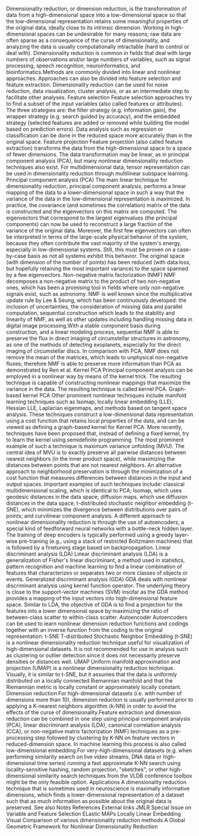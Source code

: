 Dimensionality reduction, or dimension reduction, is the transformation
of data from a high-dimensional space into a low-dimensional space so
that the low-dimensional representation retains some meaningful
properties of the original data, ideally close to its intrinsic
dimension. Working in high-dimensional spaces can be undesirable for
many reasons; raw data are often sparse as a consequence of the curse of
dimensionality, and analyzing the data is usually computationally
intractable (hard to control or deal with). Dimensionality reduction is
common in fields that deal with large numbers of observations and/or
large numbers of variables, such as signal processing, speech
recognition, neuroinformatics, and bioinformatics.Methods are commonly
divided into linear and nonlinear approaches. Approaches can also be
divided into feature selection and feature extraction. Dimensionality
reduction can be used for noise reduction, data visualization, cluster
analysis, or as an intermediate step to facilitate other analyses.
Feature selection Feature selection approaches try to find a subset of
the input variables (also called features or attributes). The three
strategies are: the filter strategy (e.g. information gain), the wrapper
strategy (e.g. search guided by accuracy), and the embedded strategy
(selected features are added or removed while building the model based
on prediction errors). Data analysis such as regression or
classification can be done in the reduced space more accurately than in
the original space. Feature projection Feature projection (also called
feature extraction) transforms the data from the high-dimensional space
to a space of fewer dimensions. The data transformation may be linear,
as in principal component analysis (PCA), but many nonlinear
dimensionality reduction techniques also exist. For multidimensional
data, tensor representation can be used in dimensionality reduction
through multilinear subspace learning. Principal component analysis
(PCA) The main linear technique for dimensionality reduction, principal
component analysis, performs a linear mapping of the data to a
lower-dimensional space in such a way that the variance of the data in
the low-dimensional representation is maximized. In practice, the
covariance (and sometimes the correlation) matrix of the data is
constructed and the eigenvectors on this matrix are computed. The
eigenvectors that correspond to the largest eigenvalues (the principal
components) can now be used to reconstruct a large fraction of the
variance of the original data. Moreover, the first few eigenvectors can
often be interpreted in terms of the large-scale physical behavior of
the system, because they often contribute the vast majority of the
system\'s energy, especially in low-dimensional systems. Still, this
must be proven on a case-by-case basis as not all systems exhibit this
behavior. The original space (with dimension of the number of points)
has been reduced (with data loss, but hopefully retaining the most
important variance) to the space spanned by a few eigenvectors.
Non-negative matrix factorization (NMF) NMF decomposes a non-negative
matrix to the product of two non-negative ones, which has been a
promising tool in fields where only non-negative signals exist, such as
astronomy. NMF is well known since the multiplicative update rule by Lee
& Seung, which has been continuously developed: the inclusion of
uncertainties, the consideration of missing data and parallel
computation, sequential construction which leads to the stability and
linearity of NMF, as well as other updates including handling missing
data in digital image processing.With a stable component basis during
construction, and a linear modeling process, sequential NMF is able to
preserve the flux in direct imaging of circumstellar structures in
astronomy, as one of the methods of detecting exoplanets, especially for
the direct imaging of circumstellar discs. In comparison with PCA, NMF
does not remove the mean of the matrices, which leads to unphysical
non-negative fluxes; therefore NMF is able to preserve more information
than PCA as demonstrated by Ren et al. Kernel PCA Principal component
analysis can be employed in a nonlinear way by means of the kernel
trick. The resulting technique is capable of constructing nonlinear
mappings that maximize the variance in the data. The resulting technique
is called kernel PCA. Graph-based kernel PCA Other prominent nonlinear
techniques include manifold learning techniques such as Isomap, locally
linear embedding (LLE), Hessian LLE, Laplacian eigenmaps, and methods
based on tangent space analysis. These techniques construct a
low-dimensional data representation using a cost function that retains
local properties of the data, and can be viewed as defining a
graph-based kernel for Kernel PCA. More recently, techniques have been
proposed that, instead of defining a fixed kernel, try to learn the
kernel using semidefinite programming. The most prominent example of
such a technique is maximum variance unfolding (MVU). The central idea
of MVU is to exactly preserve all pairwise distances between nearest
neighbors (in the inner product space), while maximizing the distances
between points that are not nearest neighbors. An alternative approach
to neighborhood preservation is through the minimization of a cost
function that measures differences between distances in the input and
output spaces. Important examples of such techniques include: classical
multidimensional scaling, which is identical to PCA; Isomap, which uses
geodesic distances in the data space; diffusion maps, which use
diffusion distances in the data space; t-distributed stochastic neighbor
embedding (t-SNE), which minimizes the divergence between distributions
over pairs of points; and curvilinear component analysis. A different
approach to nonlinear dimensionality reduction is through the use of
autoencoders, a special kind of feedforward neural networks with a
bottle-neck hidden layer. The training of deep encoders is typically
performed using a greedy layer-wise pre-training (e.g., using a stack of
restricted Boltzmann machines) that is followed by a finetuning stage
based on backpropagation. Linear discriminant analysis (LDA) Linear
discriminant analysis (LDA) is a generalization of Fisher\'s linear
discriminant, a method used in statistics, pattern recognition and
machine learning to find a linear combination of features that
characterizes or separates two or more classes of objects or events.
Generalized discriminant analysis (GDA) GDA deals with nonlinear
discriminant analysis using kernel function operator. The underlying
theory is close to the support-vector machines (SVM) insofar as the GDA
method provides a mapping of the input vectors into high-dimensional
feature space. Similar to LDA, the objective of GDA is to find a
projection for the features into a lower dimensional space by maximizing
the ratio of between-class scatter to within-class scatter. Autoencoder
Autoencoders can be used to learn nonlinear dimension reduction
functions and codings together with an inverse function from the coding
to the original representation. t-SNE T-distributed Stochastic Neighbor
Embedding (t-SNE) is a nonlinear dimensionality reduction technique
useful for visualization of high-dimensional datasets. It is not
recommended for use in analysis such as clustering or outlier detection
since it does not necessarily preserve densities or distances well. UMAP
Uniform manifold approximation and projection (UMAP) is a nonlinear
dimensionality reduction technique. Visually, it is similar to t-SNE,
but it assumes that the data is uniformly distributed on a locally
connected Riemannian manifold and that the Riemannian metric is locally
constant or approximately locally constant. Dimension reduction For
high-dimensional datasets (i.e. with number of dimensions more than 10),
dimension reduction is usually performed prior to applying a K-nearest
neighbors algorithm (k-NN) in order to avoid the effects of the curse of
dimensionality.Feature extraction and dimension reduction can be
combined in one step using principal component analysis (PCA), linear
discriminant analysis (LDA), canonical correlation analysis (CCA), or
non-negative matrix factorization (NMF) techniques as a pre-processing
step followed by clustering by K-NN on feature vectors in
reduced-dimension space. In machine learning this process is also called
low-dimensional embedding.For very-high-dimensional datasets (e.g. when
performing similarity search on live video streams, DNA data or
high-dimensional time series) running a fast approximate K-NN search
using locality-sensitive hashing, random projection, \"sketches\", or
other high-dimensional similarity search techniques from the VLDB
conference toolbox might be the only feasible option. Applications A
dimensionality reduction technique that is sometimes used in
neuroscience is maximally informative dimensions, which finds a
lower-dimensional representation of a dataset such that as much
information as possible about the original data is preserved. See also
Notes References External links JMLR Special Issue on Variable and
Feature Selection ELastic MAPs Locally Linear Embedding Visual
Comparison of various dimensionality reduction methods A Global
Geometric Framework for Nonlinear Dimensionality Reduction
